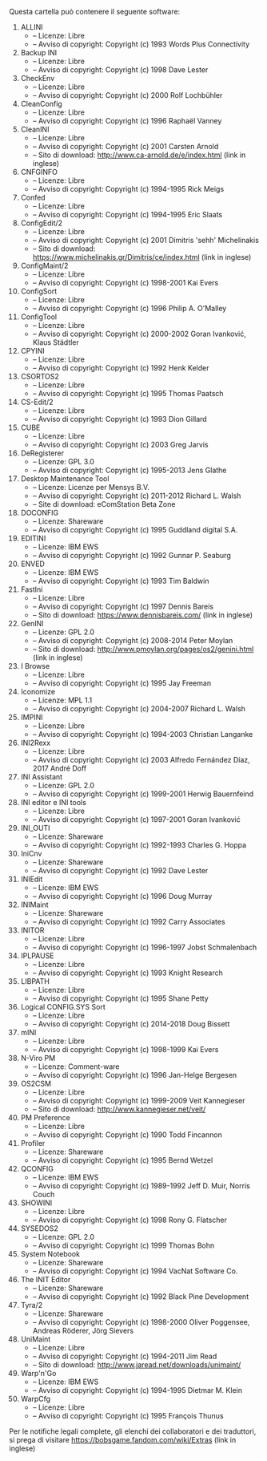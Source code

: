 ﻿Questa cartella può contenere il seguente software:

1. ALLINI
   - – Licenze: Libre
   - – Avviso di copyright: Copyright (c) 1993 Words Plus Connectivity
2. Backup INI
   - – Licenze: Libre
   - – Avviso di copyright: Copyright (c) 1998 Dave Lester
3. CheckEnv
   - – Licenze: Libre
   - – Avviso di copyright: Copyright (c) 2000 Rolf Lochbühler
4. CleanConfig
   - – Licenze: Libre
   - – Avviso di copyright: Copyright (c) 1996 Raphaël Vanney
5. CleanINI
   - – Licenze: Libre
   - – Avviso di copyright: Copyright (c) 2001 Carsten Arnold
   - – Sito di download: http://www.ca-arnold.de/e/index.html (link in inglese)
6. CNFGINFO
   - – Licenze: Libre
   - – Avviso di copyright: Copyright (c) 1994-1995 Rick Meigs
7. Confed
   - – Licenze: Libre
   - – Avviso di copyright: Copyright (c) 1994-1995 Eric Slaats
8. ConfigEdit/2
   - – Licenze: Libre
   - – Avviso di copyright: Copyright (c) 2001 Dimitris 'sehh' Michelinakis
   - – Sito di download: https://www.michelinakis.gr/Dimitris/ce/index.html (link in inglese)
9. ConfigMaint/2
   - – Licenze: Libre
   - – Avviso di copyright: Copyright (c) 1998-2001 Kai Evers
10. ConfigSort
    - – Licenze: Libre
    - – Avviso di copyright: Copyright (c) 1996 Philip A. O'Malley
11. ConfigTool
    - – Licenze: Libre
    - – Avviso di copyright: Copyright (c) 2000-2002 Goran Ivanković, Klaus Städtler
12. CPYINI
    - – Licenze: Libre
    - – Avviso di copyright: Copyright (c) 1992 Henk Kelder
13. CSORTOS2
    - – Licenze: Libre
    - – Avviso di copyright: Copyright (c) 1995 Thomas Paatsch
14. CS-Edit/2
    - – Licenze: Libre
    - – Avviso di copyright: Copyright (c) 1993 Dion Gillard
15. CUBE
    - – Licenze: Libre
    - – Avviso di copyright: Copyright (c) 2003 Greg Jarvis
16. DeRegisterer
    - – Licenze: GPL 3.0
    - – Avviso di copyright: Copyright (c) 1995-2013 Jens Glathe
16. Desktop Maintenance Tool
    - – Licenze: Licenze per Mensys B.V.
    - – Avviso di copyright: Copyright (c) 2011-2012 Richard L. Walsh
    - – Site di download: eComStation Beta Zone
17. DOCONFIG
    - – Licenze: Shareware
    - – Avviso di copyright: Copyright (c) 1995 Guddland digital S.A.
18. EDITINI
    - – Licenze: IBM EWS
    - – Avviso di copyright: Copyright (c) 1992 Gunnar P. Seaburg
19. ENVED
    - – Licenze: IBM EWS
    - – Avviso di copyright: Copyright (c) 1993 Tim Baldwin
20. FastIni
    - – Licenze: Libre
    - – Avviso di copyright: Copyright (c) 1997 Dennis Bareis
    - – Sito di download: https://www.dennisbareis.com/ (link in inglese)
21. GenINI
    - – Licenze: GPL 2.0
    - – Avviso di copyright: Copyright (c) 2008-2014 Peter Moylan
    - – Sito di download: http://www.pmoylan.org/pages/os2/genini.html (link in inglese)
22. I Browse
    - – Licenze: Libre
    - – Avviso di copyright: Copyright (c) 1995 Jay Freeman
23. Iconomize
    - – Licenze: MPL 1.1
    - – Avviso di copyright: Copyright (c) 2004-2007 Richard L. Walsh
24. IMPINI
    - – Licenze: Libre
    - – Avviso di copyright: Copyright (c) 1994-2003 Christian Langanke
25. INI2Rexx
    - – Licenze: Libre
    - – Avviso di copyright: Copyright (c) 2003 Alfredo Fernández Díaz, 2017 André Doff
26. INI Assistant
    - – Licenze: GPL 2.0
    - – Avviso di copyright: Copyright (c) 1999-2001 Herwig Bauernfeind
27. INI editor e INI tools
    - – Licenze: Libre
    - – Avviso di copyright: Copyright (c) 1997-2001 Goran Ivanković
28. INI_OUTI
    - – Licenze: Shareware
    - – Avviso di copyright: Copyright (c) 1992-1993 Charles G. Hoppa
29. IniCnv
    - – Licenze: Shareware
    - – Avviso di copyright: Copyright (c) 1992 Dave Lester
30. INIEdit
    - – Licenze: IBM EWS
    - – Avviso di copyright: Copyright (c) 1996 Doug Murray
31. INIMaint
    - – Licenze: Shareware
    - – Avviso di copyright: Copyright (c) 1992 Carry Associates
32. INITOR
    - – Licenze: Libre
    - – Avviso di copyright: Copyright (c) 1996-1997 Jobst Schmalenbach
33. IPLPAUSE
    - – Licenze: Libre
    - – Avviso di copyright: Copyright (c) 1993 Knight Research
34. LIBPATH
    - – Licenze: Libre
    - – Avviso di copyright: Copyright (c) 1995 Shane Petty
35. Logical CONFIG.SYS Sort
    - – Licenze: Libre
    - – Avviso di copyright: Copyright (c) 2014-2018 Doug Bissett
36. mINI
    - – Licenze: Libre
    - – Avviso di copyright: Copyright (c) 1998-1999 Kai Evers
37. N-Viro PM
    - – Licenze: Comment-ware
    - – Avviso di copyright: Copyright (c) 1996 Jan-Helge Bergesen
38. OS2CSM
    - – Licenze: Libre
    - – Avviso di copyright: Copyright (c) 1999-2009 Veit Kannegieser
    - – Sito di download: http://www.kannegieser.net/veit/
39. PM Preference
    - – Licenze: Libre
    - – Avviso di copyright: Copyright (c) 1990 Todd Fincannon
40. Profiler
    - – Licenze: Shareware
    - – Avviso di copyright: Copyright (c) 1995 Bernd Wetzel
41. QCONFIG
    - – Licenze: IBM EWS
    - – Avviso di copyright: Copyright (c) 1989-1992 Jeff D. Muir, Norris Couch
42. SHOWINI
    - – Licenze: Libre
    - – Avviso di copyright: Copyright (c) 1998 Rony G. Flatscher
43. SYSEDOS2
    - – Licenze: GPL 2.0
    - – Avviso di copyright: Copyright (c) 1999 Thomas Bohn
44. System Notebook
    - – Licenze: Shareware
    - – Avviso di copyright: Copyright (c) 1994 VacNat Software Co.
45. The INIT Editor
    - – Licenze: Shareware
    - – Avviso di copyright: Copyright (c) 1992 Black Pine Development
46. Tyra/2
    - – Licenze: Shareware
    - – Avviso di copyright: Copyright (c) 1998-2000 Oliver Poggensee, Andreas Röderer, Jörg Sievers
47. UniMaint
    - – Licenze: Libre
    - – Avviso di copyright: Copyright (c) 1994-2011 Jim Read
    - – Sito di download: http://www.jaread.net/downloads/unimaint/
48. Warp'n'Go
    - – Licenze: IBM EWS
    - – Avviso di copyright: Copyright (c) 1994-1995 Dietmar M. Klein
49. WarpCfg
    - – Licenze: Libre
    - – Avviso di copyright: Copyright (c) 1995 François Thunus

Per le notifiche legali complete, gli elenchi dei collaboratori e dei traduttori, si prega di visitare https://bobsgame.fandom.com/wiki/Extras (link in inglese)
